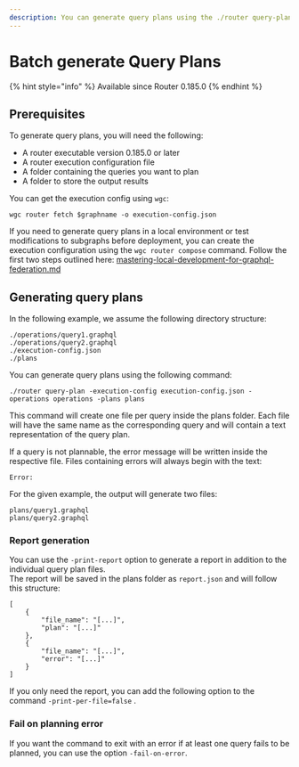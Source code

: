 ```yaml
---
description: You can generate query plans using the ./router query-plan command
---
```


# Batch generate Query Plans

{% hint style="info" %}
Available since Router 0.185.0
{% endhint %}

## Prerequisites

To generate query plans, you will need the following:

* A router executable version 0.185.0 or later
* A router execution configuration file
* A folder containing the queries you want to plan
* A folder to store the output results

You can get the execution config using `wgc`:

```
wgc router fetch $graphname -o execution-config.json
```

If you need to generate query plans in a local environment or test modifications to subgraphs before deployment, you can create the execution configuration using the `wgc router compose` command. Follow the first two steps outlined here: [mastering-local-development-for-graphql-federation.md](../../tutorial/mastering-local-development-for-graphql-federation.md "mention")

## Generating query plans

In the following example, we assume the following directory structure:

```
./operations/query1.graphql
./operations/query2.graphql
./execution-config.json
./plans
```

You can generate query plans using the following command:

```
./router query-plan -execution-config execution-config.json -operations operations -plans plans
```

This command will create one file per query inside the plans folder. Each file will have the same name as the corresponding query and will contain a text representation of the query plan.

If a query is not plannable, the error message will be written inside the respective file. Files containing errors will always begin with the text:

```
Error:
```

For the given example, the output will generate two files:

```
plans/query1.graphql
plans/query2.graphql
```

### Report generation

You can use the `-print-report` option to generate a report in addition to the individual query plan files.\
The report will be saved in the plans folder as `report.json` and will follow this structure:

```
[
    {
        "file_name": "[...]",
        "plan": "[...]"
    },
    {
        "file_name": "[...]",
        "error": "[...]"
    }
]
```

If you only need the report, you can add the following option to the command `-print-per-file=false` .

### Fail on planning error

If you want the command to exit with an error if at least one query fails to be planned, you can use the option `-fail-on-error`.
